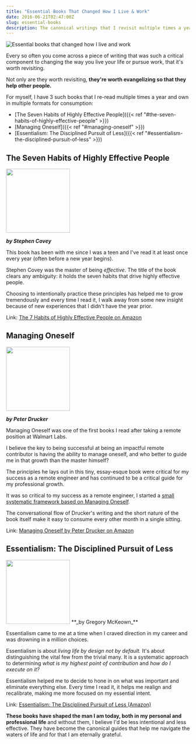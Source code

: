 ```yaml
---
title: "Essential Books That Changed How I Live & Work"
date: 2016-06-21T02:47:00Z
slug: essential-books
description: The canonical writings that I revisit multiple times a year because they have (and continue to) impacted my life deeply.
---
```


![Essential books that changed how I live and work](/img/essential-books.jpg)

Every so often you come across a piece of writing that was such a critical component to changing the way you live your life or pursue work, that it's worth revisiting. 

Not only are they worth revisiting, **they're worth evangelizing so that they help other people.** 

For myself, I have 3 such books that I re-read multiple times a year and own in multiple formats for consumption:

- [The Seven Habits of Highly Effective People]({{< ref "#the-seven-habits-of-highly-effective-people" >}})
- [Managing Oneself]({{< ref "#managing-oneself" >}})
- [Essentialism: The Disciplined Pursuit of Less]({{< ref "#essentialism-the-disciplined-pursuit-of-less" >}})

## The Seven Habits of Highly Effective People 

<img class="align-left" height="175" src="https://images-na.ssl-images-amazon.com/images/I/51hV5vGr4AL.jpg" />

**_by Stephen Covey_**

This book has been with me since I was a teen and I've read it at least once every year (often before a new year begins). 

Stephen Covey was the master of being _effective_. The title of the book clears any ambiguity: it holds the seven habits that drive highly effective people.

Choosing to intentionally practice these principles has helped me to grow tremendously and every time I read it, I walk away from some new insight because of new experiences that I didn't have the year prior.

Link: [The 7 Habits of Highly Effective People on Amazon](https://amzn.com/1451639619)

## Managing Oneself 

<img class="align-left" height="175" src="https://images-na.ssl-images-amazon.com/images/I/618d4bK5q5L._SX344_BO1,204,203,200_.jpg" />

**_by Peter Drucker_**

Managing Oneself was one of the first books I read after taking a remote position at Walmart Labs. 

I believe the key to being successful at being an impactful remote contributor is having the ability to manage oneself, and who better to guide me in that growth than the master himself?

The principles he lays out in this tiny, essay-esque book were critical for my success as a remote engineer and has continued to be a critical guide for my professional growth. 

It was so critical to my success as a remote engineer, I started a [small systematic framework based on Managing Oneself](/systematic/intro).

The conversational flow of Drucker's writing and the short nature of the book itself make it easy to consume every other month in a single sitting.

Link: [Managing Oneself by Peter Drucker on Amazon](https://amzn.com/142212312X)

## Essentialism: The Disciplined Pursuit of Less

<img class="align-left" height="175" src="https://images-na.ssl-images-amazon.com/images/I/516TXpkm6%2BL.jpg" />
**_by Gregory McKeown_**

Essentialism came to me at a time when I craved direction in my career and was drowning in a million choices.  

Essentialism is about _living life by *design* not by default._ It's about distinguishing the vital few from the trivial many. It is a systematic approach to determining *what is my highest point of contribution* and *how do I execute on it?*

Essentialism helped me to decide to hone in on what was important and eliminate everything else. Every time I read it, it helps me realign and recalibrate, making me more focused on my essential intent.

Link: [Essentialism: The Disciplined Pursuit of Less (Amazon)](https://amzn.com/0804137382)

**These books have shaped the man I am today, both in my personal and professional life** and without them, I believe I'd be less intentional and less effective. They have become the canonical guides that help me navigate the waters of life and for that I am eternally grateful.
